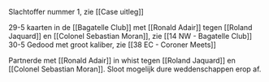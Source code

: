 Slachtoffer nummer 1, zie [[Case uitleg]]

29-5 kaarten in de [[Bagatelle Club]] met [[Ronald Adair]] tegen [[Roland Jaquard]] en [[Colonel Sebastian Moran]], zie [[14 NW - Bagatelle Club]]
30-5 Gedood met groot kaliber, zie [[38 EC - Coroner Meets]]

Partnerde met [[Ronald Adair]] in whist tegen [[Roland Jaquard]] en [[Colonel Sebastian Moran]]. Sloot mogelijk dure weddenschappen erop af.
